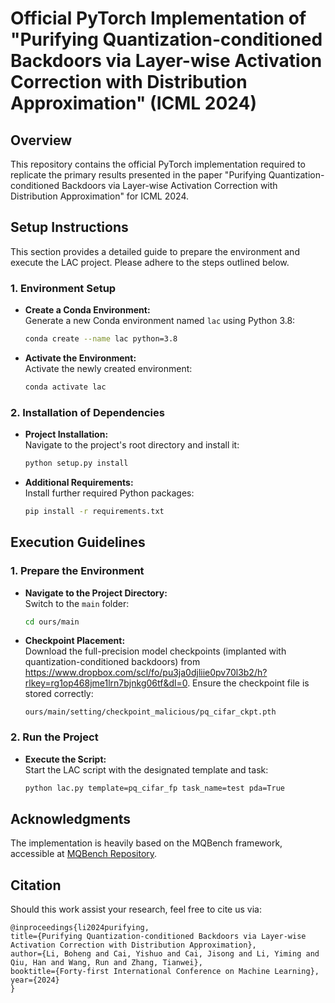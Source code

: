 # Official PyTorch Implementation of "Purifying Quantization-conditioned Backdoors via Layer-wise Activation Correction with Distribution Approximation" (ICML 2024)

## Overview

This repository contains the official PyTorch implementation required to replicate the primary results presented in the paper "Purifying Quantization-conditioned Backdoors via Layer-wise Activation Correction with Distribution Approximation" for ICML 2024.

## Setup Instructions

This section provides a detailed guide to prepare the environment and execute the LAC project. Please adhere to the steps outlined below.

### 1. Environment Setup

   - **Create a Conda Environment:**  
     Generate a new Conda environment named `lac` using Python 3.8:
     ```bash
     conda create --name lac python=3.8
     ```

   - **Activate the Environment:**  
     Activate the newly created environment:
     ```bash
     conda activate lac
     ```

### 2. Installation of Dependencies

   - **Project Installation:**  
     Navigate to the project's root directory and install it:
     ```bash
     python setup.py install
     ```

   - **Additional Requirements:**  
     Install further required Python packages:
     ```bash
     pip install -r requirements.txt
     ```

## Execution Guidelines

### 1. Prepare the Environment

   - **Navigate to the Project Directory:**  
     Switch to the `main` folder:
     ```bash
     cd ours/main
     ```

   - **Checkpoint Placement:**  
     Download the full-precision model checkpoints (implanted with quantization-conditioned backdoors) from https://www.dropbox.com/scl/fo/pu3ja0djliie0pv70l3b2/h?rlkey=rg1op468jme1lrn7bjnkg06tf&dl=0. 
     Ensure the checkpoint file is stored correctly:
     ```
     ours/main/setting/checkpoint_malicious/pq_cifar_ckpt.pth
     ```

### 2. Run the Project

   - **Execute the Script:**  
     Start the LAC script with the designated template and task:
     ```bash
     python lac.py template=pq_cifar_fp task_name=test pda=True
     ```

## Acknowledgments

The implementation is heavily based on the MQBench framework, accessible at [MQBench Repository](https://github.com/ModelTC/MQBench).

## Citation

Should this work assist your research, feel free to cite us via:

```
@inproceedings{li2024purifying,
title={Purifying Quantization-conditioned Backdoors via Layer-wise Activation Correction with Distribution Approximation},
author={Li, Boheng and Cai, Yishuo and Cai, Jisong and Li, Yiming and Qiu, Han and Wang, Run and Zhang, Tianwei},
booktitle={Forty-first International Conference on Machine Learning},
year={2024}
}
```